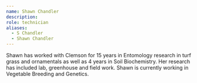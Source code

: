 ```yaml
---
name: Shawn Chandler
description:
role: technician
aliases:
  - S Chandler
  - Shawn Chandler
---
```


Shawn has worked with Clemson for 15 years in Entomology research in turf grass and ornamentals as well as 4 years in Soil Biochemistry.
Her research has included lab, greenhouse and field work.
Shawn is currently working in Vegetable Breeding and Genetics.